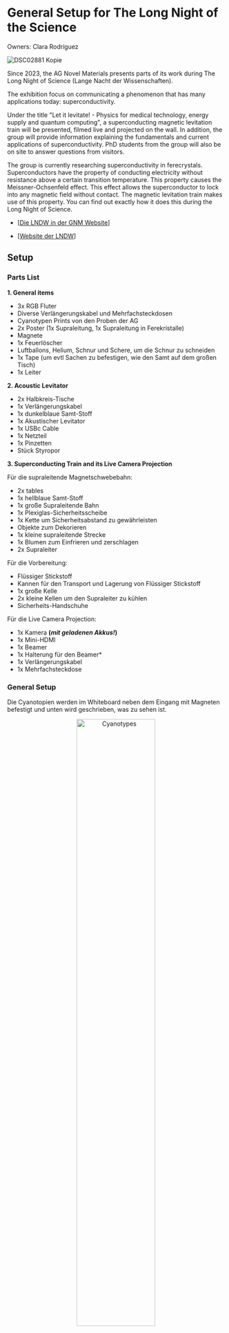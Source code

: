 # General Setup for The Long Night of the Science 

Owners: Clara Rodríguez

![DSC02881 Kopie](https://github.com/user-attachments/assets/a1603fab-1d57-4bf0-9a55-baccbcf69b4a)

Since 2023, the AG Novel Materials presents parts of its work during The Long Night of Science (Lange Nacht der Wissenschaften).
 
The exhibition focus on communicating a phenomenon that has many applications today: superconductivity.
 
Under the title "Let it levitate! - Physics for medical technology, energy supply and quantum computing", a superconducting magnetic levitation train will be presented, filmed live and projected on the wall. In addition, the group will provide information explaining the fundamentals and current applications of superconductivity. PhD students from the group will also be on site to answer questions from visitors.
 
The group is currently researching superconductivity in ferecrystals. Superconductors have the property of conducting electricity without resistance above a certain transition temperature. This property causes the Meissner-Ochsenfeld effect. This effect allows the superconductor to lock into any magnetic field without contact. The magnetic levitation train makes use of this property. You can find out exactly how it does this during the Long Night of Science.

* [[Die LNDW in der GNM Website](https://www.physik.hu-berlin.de/de/gnm/forschung_publikationen/forschungsverbunde/project-sci.com/lab-present/lndw)]

* [[Website der LNDW](https://www.langenachtderwissenschaften.de)]


## Setup

### Parts List 

**1. General items**
* 3x RGB Fluter
* Diverse Verlängerungskabel und Mehrfachsteckdosen
* Cyanotypen Prints von den Proben der AG
* 2x Poster (1x Supraleitung, 1x Supraleitung in Ferekristalle)
* Magnete
* 1x Feuerlöscher
* Luftballons, Helium, Schnur und Schere, um die Schnur zu schneiden
* 1x Tape (um evtl Sachen zu befestigen, wie den Samt auf dem großen Tisch)
* 1x Leiter

**2. Acoustic Levitator**
* 2x Halbkreis-Tische
* 1x Verlängerungskabel
* 1x dunkelblaue Samt-Stoff
* 1x Akustischer Levitator
* 1x USBc Cable
* 1x Netzteil
* 1x Pinzetten
* Stück Styropor

**3. Superconducting Train and its Live Camera Projection**

Für die supraleitende Magnetschwebebahn:
* 2x tables
* 1x hellblaue Samt-Stoff
* 1x große Supraleitende Bahn
* 1x Plexiglas-Sicherheitsscheibe
* 1x Kette um Sicherheitsabstand zu gewährleisten
* Objekte zum Dekorieren
* 1x kleine supraleitende Strecke
* 1x Blumen zum Einfrieren und zerschlagen
* 2x Supraleiter

Für die Vorbereitung:
* Flüssiger Stickstoff
* Kannen für den Transport und Lagerung von Flüssiger Stickstoff
* 1x große Kelle
* 2x kleine Kellen um den Supraleiter zu kühlen
* Sicherheits-Handschuhe

Für die Live Camera Projection:
* 1x Kamera **(_mit geladenen Akkus!_)**
* 1x Mini-HDMI
* 1x Beamer
* 1x Halterung für den Beamer*
* 1x Verlängerungskabel
* 1x Mehrfachsteckdose

  
### General Setup 

Die Cyanotopien werden im Whiteboard neben dem Eingang mit Magneten befestigt und unten wird geschrieben, was zu sehen ist.

<p align="center">
<img src="https://github.com/user-attachments/assets/9bc7b85d-9709-4f33-83da-457c544d7bd2" alt="Cyanotypes" style="width:60%; height:auto;">
</p>

Die Poster werden auch mit Magnete befestig in den beiden Säulen direkt gegenüber der ersten Tür. Zwischen den beiden Säulen, werden die Stühle gestappelt, die vorher im Raum waren und nicht genutzt werden.

<p align="center">
<img src="https://github.com/user-attachments/assets/c40aaa6f-da2d-4f35-9041-27f9693ea224" alt="Poster" style="width:60%; height:auto;">
</p>

Es werden 3 Lichter, mit blauem Licht, entlang des Raums gelegt. Siehe Fotos: 
<div style="display: flex; justify-content: center;">
  <img src="https://github.com/user-attachments/assets/0abccb61-146e-40a6-a963-ae82997accfc" alt="Licht 1" style="width: 33%; height: auto; margin-right: 10px;">
  <img src="https://github.com/user-attachments/assets/3b048757-f6f9-4443-aeb5-cb301e792178" alt="Licht 2" style="width: 33%; height: 60%; margin-right: 10px;">
  <img src="https://github.com/user-attachments/assets/f4ad95e0-93b9-45c8-981d-f18173b446e9" alt="Licht 3" style="width: 33%; height: auto;">
</div>

### Setup Superconducting Train

Zwei Tische werden auf der Höhe von der dritten Säule, zentriert im Raum und mit dem hellen Samt bedeckt. Eventuell muss den Samt mit Tape am Tisch befestigt, damit es nicht ausrutscht. **_Achtung, hierbei die Türen des Emergency-Exit zum Innenhof nicht zustellen! Auch nicht die beiden Türen zustellen, die zum Flur gehen. Das sind alle Fluchtwege!_** 

Auf den Tische werden die große Magnetschwebebahn gelegt und davor (Richtung Publikum) die Plexiglas-Scheibe. Hinter der großen Bahn wird die kleine supraleitende Magnetstrecke mit ihre Kiste mit Polster drinnen gelegt. Wenn die kleine Strecke genutzt wird, soll das auf die Kiste über die Kiste mit dem Poster gemacht werden. Supraleiter sind sehr sprode und teuer, und wenn sie auf dem Tisch oder Boden fallen, könnten sie kaputt gehen. Daher immer über die gepolsteter Kiste nutzen.

<p align="center">
<img src="https://github.com/user-attachments/assets/c1f5df3b-9f57-4a0c-8c26-310687daad25" alt="Poster" style="width:60%; height:auto;">
</p>


![Sicherheitsequipment](https://github.com/user-attachments/assets/3fb77d75-e3a3-4fd2-98d3-aea41ddd80a7)
![Live Camera Setup](https://github.com/user-attachments/assets/84415d86-bdfa-4f44-b732-63ba80b67514)
![DSC05185](https://github.com/user-attachments/assets/ff3c3d4f-474d-4cf3-b364-70b5d7ae9271)

![DSC05184](https://github.com/user-attachments/assets/f4ad95e0-93b9-45c8-981d-f18173b446e9)
![DSC05187](https://github.com/user-attachments/assets/5c13eeba-eb5d-4908-ace6-8ffd9c4c3235)

### Setup Acoustic Levitator
![DSC05172](https://github.com/user-attachments/assets/d38aace1-0a78-4495-bab3-e04db88aaa77)
![DSC05169](https://github.com/user-attachments/assets/695ee10a-4cd5-4cdf-acc4-6faa299be2d3)
![DSC05168](https://github.com/user-attachments/assets/83c0b7cb-98bb-4f9b-ae32-5f630c036031)
![1 Licht](https://github.com/user-attachments/assets/3b048757-f6f9-4443-aeb5-cb301e792178)

### Possible Problems

...

